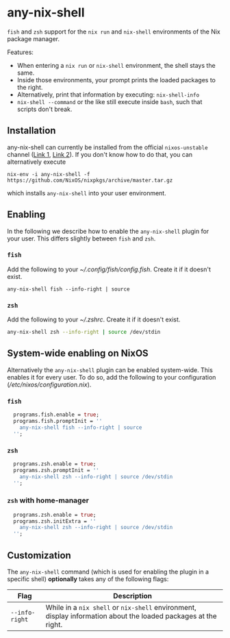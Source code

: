 # any-nix-shell

`fish` and `zsh` support for the `nix run` and `nix-shell` environments of the Nix package manager.

Features:

* When entering a `nix run` or `nix-shell` environment, the shell stays the same.
* Inside those environments, your prompt prints the loaded packages to the right.
* Alternatively, print that information by executing: `nix-shell-info`
* `nix-shell --command` or the like still execute inside `bash`, such that scripts don't break.

## Installation

any-nix-shell can currently be installed from the official `nixos-unstable` channel
([Link 1](https://www.reddit.com/r/NixOS/comments/7p83y4/install_a_package_from_unstable_while_running/), [Link 2](https://stackoverflow.com/questions/41230430/how-do-i-upgrade-my-system-to-nixos-unstable)).
If you don't know how to do that, you can alternatively execute

```shell
nix-env -i any-nix-shell -f https://github.com/NixOS/nixpkgs/archive/master.tar.gz
```

which installs `any-nix-shell` into your user environment.

## Enabling

In the following we describe how to enable the `any-nix-shell` plugin
for your user.
This differs slightly between `fish` and `zsh`.

### `fish`

Add the following to your *~/.config/fish/config.fish*.
Create it if it doesn't exist.

```fish
any-nix-shell fish --info-right | source
```

### `zsh`

Add the following to your *~/.zshrc*.
Create it if it doesn't exist.

```zsh
any-nix-shell zsh --info-right | source /dev/stdin
```

## System-wide enabling on NixOS

Alternatively the `any-nix-shell` plugin can be enabled system-wide.
This enables it for every user.
To do so, add the following to your configuration (*/etc/nixos/configuration.nix*).

### `fish`

```nix
  programs.fish.enable = true;
  programs.fish.promptInit = ''
    any-nix-shell fish --info-right | source
  '';
```

### `zsh`

```nix
  programs.zsh.enable = true;
  programs.zsh.promptInit = ''
    any-nix-shell zsh --info-right | source /dev/stdin
  '';
```

### `zsh` with home-manager

```nix
  programs.zsh.enable = true;
  programs.zsh.initExtra = ''
    any-nix-shell zsh --info-right | source /dev/stdin
  '';
```

## Customization

The `any-nix-shell` command (which is used for enabling the plugin in a specific shell) **optionally** takes any of the following flags:

| Flag | Description |
| - | - |
| `--info-right` | While in a `nix shell` or `nix-shell` environment, display information about the loaded packages at the right. |
